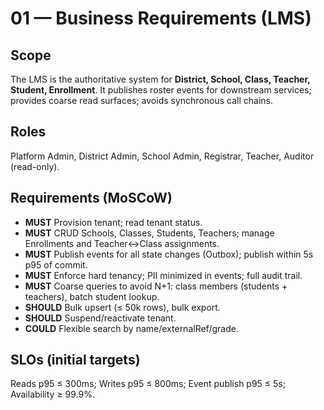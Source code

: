 # 01 — Business Requirements (LMS)

## Scope
The LMS is the authoritative system for **District, School, Class, Teacher, Student, Enrollment**. It publishes roster events for downstream services; provides coarse read surfaces; avoids synchronous call chains.

## Roles
Platform Admin, District Admin, School Admin, Registrar, Teacher, Auditor (read-only).

## Requirements (MoSCoW)
- **MUST** Provision tenant; read tenant status.
- **MUST** CRUD Schools, Classes, Students, Teachers; manage Enrollments and Teacher↔Class assignments.
- **MUST** Publish events for all state changes (Outbox); publish within 5s p95 of commit.
- **MUST** Enforce hard tenancy; PII minimized in events; full audit trail.
- **MUST** Coarse queries to avoid N+1: class members (students + teachers), batch student lookup.
- **SHOULD** Bulk upsert (≤ 50k rows), bulk export.
- **SHOULD** Suspend/reactivate tenant.
- **COULD** Flexible search by name/externalRef/grade.

## SLOs (initial targets)
Reads p95 ≤ 300ms; Writes p95 ≤ 800ms; Event publish p95 ≤ 5s; Availability ≥ 99.9%.
